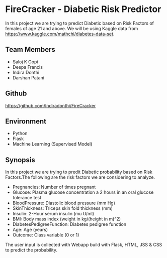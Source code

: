 # FireCracker - Diabetic Risk Predictor

In this project we are trying to predict Diabetic based on Risk Factors of females of age 21 and above. We will be using Kaggle data from https://www.kaggle.com/mathchi/diabetes-data-set.

## Team Members

- Saloj K Gopi
- Deepa Francis
- Indira Donthi
- Darshan Patani

## Github

https://github.com/Indiradonthi/FireCracker

## Environment

- Python
- Flask
- Machine Learning (Supervised Model)

## Synopsis

In this project we are trying to predit Diabetic probability based on Risk Factors.The following are the risk factors we are considering to analyze.

- Pregnancies: Number of times pregnant
- Glucose: Plasma glucose concentration a 2 hours in an oral glucose tolerance test
- BloodPressure: Diastolic blood pressure (mm Hg)
- SkinThickness: Triceps skin fold thickness (mm)
- Insulin: 2-Hour serum insulin (mu U/ml)
- BMI: Body mass index (weight in kg/(height in m)^2)
- DiabetesPedigreeFunction: Diabetes pedigree function
- Age: Age (years)
- Outcome: Class variable (0 or 1)
 
The user input is collected with Webapp build with Flask, HTML, JSS & CSS to predict the probability.

